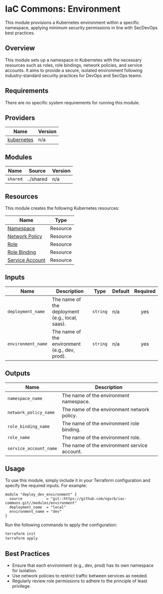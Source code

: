 # IaC Commons: Environment

This module provisions a Kubernetes environment within a specific namespace, applying minimum security permissions in
line with SecDevOps best practices.

## Overview

This module sets up a namespace in Kubernetes with the necessary resources such as roles, role bindings, network
policies, and service accounts. It aims to provide a secure, isolated environment following industry-standard security
practices for DevOps and SecOps teams.

## Requirements

There are no specific system requirements for running this module.

## Providers

| Name                                                                              | Version |
|-----------------------------------------------------------------------------------|---------|
| [kubernetes](https://registry.terraform.io/providers/hashicorp/kubernetes/latest) | n/a     |

## Modules

| Name     | Source    | Version |
|----------|-----------|---------|
| `shared` | ../shared | n/a     |

## Resources

This module creates the following Kubernetes resources:

| Name                                                                                                                  | Type     |
|-----------------------------------------------------------------------------------------------------------------------|----------|
| [Namespace](https://registry.terraform.io/providers/hashicorp/kubernetes/latest/docs/resources/namespace)             | Resource |
| [Network Policy](https://registry.terraform.io/providers/hashicorp/kubernetes/latest/docs/resources/network_policy)   | Resource |
| [Role](https://registry.terraform.io/providers/hashicorp/kubernetes/latest/docs/resources/role)                       | Resource |
| [Role Binding](https://registry.terraform.io/providers/hashicorp/kubernetes/latest/docs/resources/role_binding)       | Resource |
| [Service Account](https://registry.terraform.io/providers/hashicorp/kubernetes/latest/docs/resources/service_account) | Resource |

## Inputs

| Name               | Description                                     | Type     | Default | Required |
|--------------------|-------------------------------------------------|----------|---------|:--------:|
| `deployment_name`  | The name of the deployment (e.g., local, saas). | `string` | n/a     |   yes    |
| `environment_name` | The name of the environment (e.g., dev, prod).  | `string` | n/a     |   yes    |

## Outputs

| Name                   | Description                                  |
|------------------------|----------------------------------------------|
| `namespace_name`       | The name of the environment namespace.       |
| `network_policy_name`  | The name of the environment network policy.  |
| `role_binding_name`    | The name of the environment role binding.    |
| `role_name`            | The name of the environment role.            |
| `service_account_name` | The name of the environment service account. |

## Usage

To use this module, simply include it in your Terraform configuration and specify the required inputs. For example:

```hcl
module "deploy_dev_environment" {
  source           = "git::https://github.com/ngxrb/iac-commons.git//modules/environment"
  deployment_name  = "local"
  environment_name = "dev"
}
```

Run the following commands to apply the configuration:

```bash
terraform init
terraform apply
```

## Best Practices

- Ensure that each environment (e.g., dev, prod) has its own namespace for isolation.
- Use network policies to restrict traffic between services as needed.
- Regularly review role permissions to adhere to the principle of least privilege.
